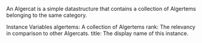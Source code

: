 An Algercat is a simple datastructure that contains a collection of Algertems belonging
to the same category.

Instance Variables
	algertems:		A collection of Algertems
	rank:			The relevancy in comparison to other Algercats.
	title:			The display name of this instance.
